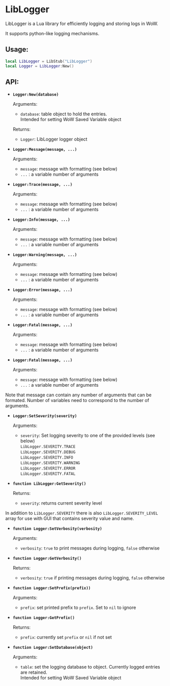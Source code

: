 # LibLogger

LibLogger is a Lua library for efficiently logging and storing logs in WoW.

It supports python-like logging mechanisms.


## Usage:

```lua
local LibLogger = LibStub("LibLogger")
local Logger = LibLogger:New()
```

## API:
* **`Logger:New(database)`**

    Arguments:
    * `database`: table object to hold the entries.  
                  Intended for setting WoW Saved Variable object 

    Returns:
    * `Logger`: LibLogger logger object
* **`Logger:Message(message, ...)`**

    Arguments:
    * `message`: message with formatting (see below)
    * `...` : a variable number of arguments

* **`Logger:Trace(message, ...)`**

    Arguments:
    * `message`: message with formatting (see below)
    * `...` : a variable number of arguments

* **`Logger:Info(message, ...)`**

    Arguments:
    * `message`: message with formatting (see below)
    * `...` : a variable number of arguments

* **`Logger:Warning(message, ...)`**

    Arguments:
    * `message`: message with formatting (see below)
    * `...` : a variable number of arguments

* **`Logger:Error(message, ...)`**

    Arguments:
    * `message`: message with formatting (see below)
    * `...` : a variable number of arguments

* **`Logger:Fatal(message, ...)`**

    Arguments:
    * `message`: message with formatting (see below)
    * `...` : a variable number of arguments

* **`Logger:Fatal(message, ...)`**

    Arguments:
    * `message`: message with formatting (see below)
    * `...` : a variable number of arguments

Note that message can contain any number of arguments that can be formated.
Number of variables need to correspond to the number of arguments.

* **`Logger:SetSeverity(severity)`**

    Arguments:
    * `severity`: Set logging severity to one of the provided levels (see below)  
        `LibLogger.SEVERITY.TRACE`  
        `LibLogger.SEVERITY.DEBUG`  
        `LibLogger.SEVERITY.INFO`  
        `LibLogger.SEVERITY.WARNING`  
        `LibLogger.SEVERITY.ERROR`  
        `LibLogger.SEVERITY.FATAL`  

* **`function LibLogger:GetSeverity()`**

    Returns:
    * `severity`: returns current severity level

In addition to `LibLogger.SEVERITY` there is also `LibLogger.SEVERITY_LEVEL` array for use with GUI that contains severity value and name.

* **`function Logger:SetVerbosity(verbosity)`**

    Arguments:
    * `verbosity`: `true` to print messages during logging, `false` otherwise

* **`function Logger:GetVerbosity()`**

    Returns:
    * `verbosity`: `true` if printing messages during logging, `false` otherwise

* **`function Logger:SetPrefix(prefix))`**

    Arguments:
    * `prefix`: set printed prefix to `prefix`. Set to `nil` to ignore

* **`function Logger:GetPrefix()`**

    Returns:
    * `prefix`: currently set `prefix` or `nil` if not set

* **`function Logger:SetDatabase(object)`**
    
    Arguments:
    * `table`: set the logging database to object. Currently logged entries are retained.  
               Intended for setting WoW Saved Variable object 